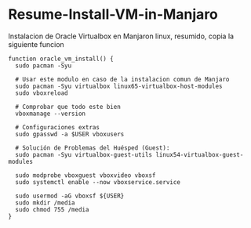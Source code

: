 # Resume-Install-VM-in-Manjaro
Instalacion de Oracle Virtualbox en Manjaron linux, resumido, copia la siguiente funcion


```shell
function oracle_vm_install() {
  sudo pacman -Syu

  # Usar este modulo en caso de la instalacion comun de Manjaro
  sudo pacman -Syu virtualbox linux65-virtualbox-host-modules 
  sudo vboxreload

  # Comprobar que todo este bien
  vboxmanage --version

  # Configuraciones extras
  sudo gpasswd -a $USER vboxusers

  # Solución de Problemas del Huésped (Guest):
  sudo pacman -Syu virtualbox-guest-utils linux54-virtualbox-guest-modules

  sudo modprobe vboxguest vboxvideo vboxsf
  sudo systemctl enable --now vboxservice.service

  sudo usermod -aG vboxsf ${USER}
  sudo mkdir /media
  sudo chmod 755 /media
}
```

